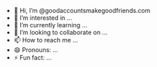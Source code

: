 - 👋 Hi, I’m @goodaccountsmakegoodfriends.com
- 👀 I’m interested in ...
- 🌱 I’m currently learning ...
- 💞️ I’m looking to collaborate on ...
- 📫 How to reach me ...
- 😄 Pronouns: ...
- ⚡ Fun fact: ...

<!---
goodaccountsmakegoodfriends/goodaccountsmakegoodfriends is a ✨ special ✨ repository because its `README.md` (this file) appears on your GitHub profile.
You can click the Preview link to take a look at your changes.
--->
